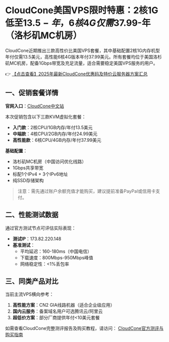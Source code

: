 # CloudCone美国VPS限时特惠：2核1G低至$13.5-年，6核4G仅需$37.99-年（洛杉矶MC机房）

CloudCone近期推出三款高性价比美国VPS套餐，其中基础配置2核1G内存机型年付仅需13.5美元，高性能6核4G版本年付37.99美元。所有套餐均位于美国洛杉矶MC机房，配备1Gbps带宽及充足流量，适合需要稳定美国VPS服务的用户。

👉 [【点击查看】2025年最新CloudCone优惠码及特价云服务器方案汇总](https://bit.ly/Cloudcone)

## 一、促销套餐详情

**官网入口**：[CloudCone中文站](https://bit.ly/Cloudcone)

本次促销包含以下三款KVM虚拟化套餐：
- **入门款**：2核CPU/1GB内存/年付13.5美元
- **中端款**：4核CPU/2GB内存/年付24.99美元
- **高性能款**：6核CPU/4GB内存/年付37.99美元

**基础配置**：
- 洛杉矶MC机房（中国访问优化线路）
- 1Gbps共享带宽
- 标配1个IPv4 + 3个IPv6地址
- 纯SSD存储架构

> 注意：需先通过账户余额充值才能购买，建议提前准备PayPal或信用卡支付。

## 二、性能测试数据

通过官方测试节点可评估实际表现：
- **测试IP**：173.82.220.148
- **基准测试**：
  - 平均延迟：160-180ms（中国电信）
  - 下载速度：800Mbps-950Mbps峰值
  - 网络稳定性：<1%丢包率

## 三、同类产品对比

当前主流VPS横向参考：
1. **高性能方案**：CN2 GIA线路机器（适合企业级应用）
2. **国内云服务**：备案域名用户可选腾讯云/阿里云
3. **超低价方案**：部分厂商提供年付<10美元套餐

如需查看CloudCone完整测评报告及购买教程，请访问：
[CloudCone官方测评与购买指南](https://bit.ly/Cloudcone)